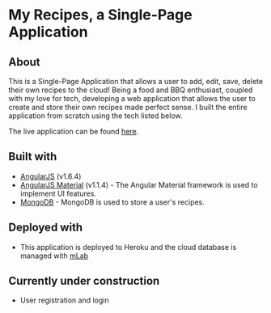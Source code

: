 # My Recipes, a Single-Page Application

## About
This is a Single-Page Application that allows a user to 
add, edit, save, delete their own recipes to the cloud!  Being a food and BBQ enthusiast, coupled with my love for tech, developing a web application that allows the user to create and store their own recipes made perfect sense.  I built the entire application from scratch using the tech listed below.

The live application can be found [here](https://intense-hollows-82524.herokuapp.com/).


## Built with
* [AngularJS](https://angularjs.org/) (v1.6.4)
* [AngularJS Material](https://material.angularjs.org/latest/) (v1.1.4) - The Angular Material framework is used to implement UI features.
* [MongoDB](https://www.mongodb.com/) - MongoDB is used to store a user's recipes.

## Deployed with
* This application is deployed to Heroku and the cloud database is managed with [mLab](https://mlab.com/)

## Currently under construction
* User registration and login